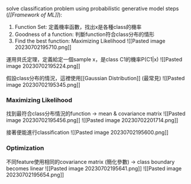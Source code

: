 solve classification problem using probabilistic generative model steps (*[[Framework of ML]]*):
1. Function Set: 定義機率函數，找出x是各種class的機率
2. Goodness of a function: 判斷function符合class分布的情形
3. Find the best function: Maximizing Likelihood
![[Pasted image 20230702195710.png]]

運用貝氏定理，定義給定一個sample x，是class C1的機率P(C1|x)
![[Pasted image 20230702195224.png]]

假設class分布的情況，這裡使用[[Gaussian Distribution]] (最常見)
![[Pasted image 20230702195345.png]]

### Maximizing Likelihood
找到最符合class分布情況的function -> mean & covariance matrix
![[Pasted image 20230702195456.png]]
![[Pasted image 20230702201714.png]]

接著便能進行classification
![[Pasted image 20230702195600.png]]


### Optimization
不同feature使用相同的covariance matrix (簡化參數) -> class boundary becomes linear
![[Pasted image 20230702195641.png]]
![[Pasted image 20230702195654.png]]

